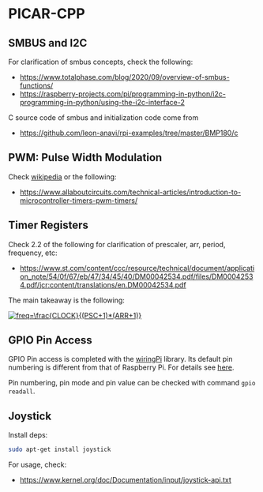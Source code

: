 # PICAR-CPP

## SMBUS and I2C

For clarification of smbus concepts, check the following:

- https://www.totalphase.com/blog/2020/09/overview-of-smbus-functions/
- https://raspberry-projects.com/pi/programming-in-python/i2c-programming-in-python/using-the-i2c-interface-2

C source code of smbus and initialization code come from

- https://github.com/leon-anavi/rpi-examples/tree/master/BMP180/c

## PWM: Pulse Width Modulation

Check [wikipedia](https://en.wikipedia.org/wiki/Pulse-width_modulation) or the following:

- https://www.allaboutcircuits.com/technical-articles/introduction-to-microcontroller-timers-pwm-timers/

## Timer Registers

Check 2.2 of the following for clarification of prescaler, arr, period, frequency, etc:

- https://www.st.com/content/ccc/resource/technical/document/application_note/54/0f/67/eb/47/34/45/40/DM00042534.pdf/files/DM00042534.pdf/jcr:content/translations/en.DM00042534.pdf

The main takeaway is the following:

<a href="https://www.codecogs.com/eqnedit.php?latex=freq=\frac{CLOCK}{(PSC&plus;1)*(ARR&plus;1)}" target="_blank"><img src="https://latex.codecogs.com/svg.latex?freq=\frac{CLOCK}{(PSC&plus;1)*(ARR&plus;1)}" title="freq=\frac{CLOCK}{(PSC+1)*(ARR+1)}" /></a>

## GPIO Pin Access

GPIO Pin access is completed with the [wiringPi](http://wiringpi.com/) library. Its default pin numbering is different from that of Raspberry Pi. For details see [here](http://wiringpi.com/pins/).

Pin numbering, pin mode and pin value can be checked with command `gpio readall`.

## Joystick

Install deps:

```bash
sudo apt-get install joystick
```

For usage, check:

- https://www.kernel.org/doc/Documentation/input/joystick-api.txt
